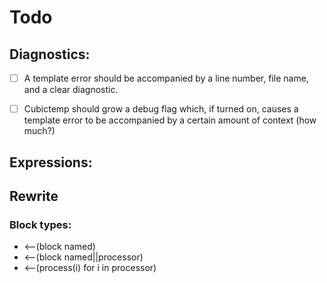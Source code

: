 # Todo

## Diagnostics:

- [ ]  A template error should be accompanied by a line number, file name, and a
	  clear diagnostic.
- [ ] Cubictemp should grow a debug flag which, if turned on, causes a template
	  error to be accompanied by a certain amount of context (how much?)


## Expressions:




## Rewrite


### Block types:

 - <--(block named)
 - <--(block named||processor)
 - <--(process(i) for i in processor)
